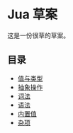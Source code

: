Jua 草案
=======

这是一份很草的草案。

## 目录
* [值与类型](值与类型.md)
* [抽象操作](抽象操作.md)
* [词法](词法.md)
* [语法](语法.md)
* [内置值](内置值.md)
* [杂项](杂项.md)